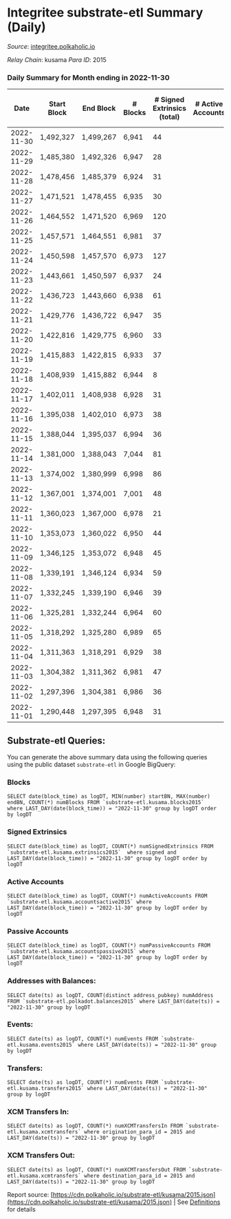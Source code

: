 # Integritee substrate-etl Summary (Daily)

_Source_: [integritee.polkaholic.io](https://integritee.polkaholic.io)

*Relay Chain*: kusama
*Para ID*: 2015



### Daily Summary for Month ending in 2022-11-30


| Date | Start Block | End Block | # Blocks | # Signed Extrinsics (total) | # Active Accounts | # Passive | # New | # Addresses with Balances | # Events | # Transfers | # XCM Transfers In | # XCM Transfers Out | Issues | 
| ---- | ----------- | --------- | -------- | --------------------------- | ----------------- | --------- | ----- | ------------------------- | -------- | ----------- | ------------------ | ------------------- | ------ |
| 2022-11-30 | 1,492,327 | 1,499,267 | 6,941 | 44 |  |  |  | 12,839 | 14,156 | 31 ($27,908.78) |   |   |  |
| 2022-11-29 | 1,485,380 | 1,492,326 | 6,947 | 28 |  |  |  | 12,837 | 14,075 | 17 ($915.52) |   |   |  |
| 2022-11-28 | 1,478,456 | 1,485,379 | 6,924 | 31 |  |  |  | 12,836 | 14,056 | 18 ($689.14) |   |   |  |
| 2022-11-27 | 1,471,521 | 1,478,455 | 6,935 | 30 |  |  |  | 12,836 | 14,057 | 20 ($469.03) |   |   |  |
| 2022-11-26 | 1,464,552 | 1,471,520 | 6,969 | 120 |  |  |  | 12,835 | 14,680 | 107 ($13,691.40) |   |   |  |
| 2022-11-25 | 1,457,571 | 1,464,551 | 6,981 | 37 |  |  |  |  | 14,202 | 26 ($4,467.53) |   |   |  |
| 2022-11-24 | 1,450,598 | 1,457,570 | 6,973 | 127 |  |  |  | 12,830 | 14,729 | 118 ($10,164.54) |   |   |  |
| 2022-11-23 | 1,443,661 | 1,450,597 | 6,937 | 24 |  |  |  |  | 14,029 | 17 ($22,427.05) |   |   |  |
| 2022-11-22 | 1,436,723 | 1,443,660 | 6,938 | 61 |  |  |  |  | 14,252 | 52 ($1,448.14) |   |   |  |
| 2022-11-21 | 1,429,776 | 1,436,722 | 6,947 | 35 |  |  |  |  | 14,113 | 26 ($5,725.77) |   |   |  |
| 2022-11-20 | 1,422,816 | 1,429,775 | 6,960 | 33 |  |  |  |  | 14,132 | 21 ($951.11) |   |   |  |
| 2022-11-19 | 1,415,883 | 1,422,815 | 6,933 | 37 |  |  |  | 12,822 | 14,112 | 31 ($10,793.57) |   |   |  |
| 2022-11-18 | 1,408,939 | 1,415,882 | 6,944 | 8 |  |  |  | 12,816 | 13,944 | 6 ($5,012.03) |   |   |  |
| 2022-11-17 | 1,402,011 | 1,408,938 | 6,928 | 31 |  |  |  | 12,815 | 14,055 | 22 ($3,282.52) |   |   |  |
| 2022-11-16 | 1,395,038 | 1,402,010 | 6,973 | 38 |  |  |  |  | 14,190 | 27 ($22,063.75) |   |   |  |
| 2022-11-15 | 1,388,044 | 1,395,037 | 6,994 | 36 |  |  |  |  | 14,217 | 24 ($12,247.81) |   |   |  |
| 2022-11-14 | 1,381,000 | 1,388,043 | 7,044 | 81 |  |  |  |  | 14,611 | 62 ($25,106.50) |   |   |  |
| 2022-11-13 | 1,374,002 | 1,380,999 | 6,998 | 86 |  |  |  | 12,796 | 14,574 | 74 ($61,729.82) |   |   |  |
| 2022-11-12 | 1,367,001 | 1,374,001 | 7,001 | 48 |  |  |  | 12,777 | 14,298 | 42 ($31,953.80) |   |   |  |
| 2022-11-11 | 1,360,023 | 1,367,000 | 6,978 | 21 |  |  |  |  | 14,091 | 12 ($321.89) |   |   |  |
| 2022-11-10 | 1,353,073 | 1,360,022 | 6,950 | 44 |  |  |  |  | 14,199 | 32 ($11,096.23) |   |   |  |
| 2022-11-09 | 1,346,125 | 1,353,072 | 6,948 | 45 |  |  |  |  | 14,180 | 34 ($8,139.93) |   |   |  |
| 2022-11-08 | 1,339,191 | 1,346,124 | 6,934 | 59 |  |  |  |  | 14,245 | 36 ($8,083.35) |   |   |  |
| 2022-11-07 | 1,332,245 | 1,339,190 | 6,946 | 39 |  |  |  | 12,763 | 14,140 | 26 ($4,732.05) |   |   |  |
| 2022-11-06 | 1,325,281 | 1,332,244 | 6,964 | 60 |  |  |  |  | 14,319 | 42 ($4,220.98) |   |   |  |
| 2022-11-05 | 1,318,292 | 1,325,280 | 6,989 | 65 |  |  |  |  | 14,415 | 46 ($15,551.26) | 1 ($35.62) |   |  |
| 2022-11-04 | 1,311,363 | 1,318,291 | 6,929 | 38 |  |  |  | 12,752 | 14,101 | 22 ($3,416.18) |   |   |  |
| 2022-11-03 | 1,304,382 | 1,311,362 | 6,981 | 47 |  |  |  | 12,749 | 14,269 | 32 ($3,408.67) |   |   |  |
| 2022-11-02 | 1,297,396 | 1,304,381 | 6,986 | 36 |  |  |  | 12,747 | 14,199 | 23 ($6,576.92) |   |   |  |
| 2022-11-01 | 1,290,448 | 1,297,395 | 6,948 | 31 |  |  |  |  | 14,103 | 25 ($2,959.39) |   |   |  |

## Substrate-etl Queries:
You can generate the above summary data using the following queries using the public dataset `substrate-etl` in Google BigQuery:


### Blocks
```
SELECT date(block_time) as logDT, MIN(number) startBN, MAX(number) endBN, COUNT(*) numBlocks FROM `substrate-etl.kusama.blocks2015`  where LAST_DAY(date(block_time)) = "2022-11-30" group by logDT order by logDT
```


### Signed Extrinsics
```
SELECT date(block_time) as logDT, COUNT(*) numSignedExtrinsics FROM `substrate-etl.kusama.extrinsics2015`  where signed and LAST_DAY(date(block_time)) = "2022-11-30" group by logDT order by logDT
```


### Active Accounts
```
SELECT date(block_time) as logDT, COUNT(*) numActiveAccounts FROM `substrate-etl.kusama.accountsactive2015` where LAST_DAY(date(block_time)) = "2022-11-30" group by logDT order by logDT
```


### Passive Accounts
```
SELECT date(block_time) as logDT, COUNT(*) numPassiveAccounts FROM `substrate-etl.kusama.accountspassive2015` where LAST_DAY(date(block_time)) = "2022-11-30" group by logDT order by logDT
```


### Addresses with Balances:
```
SELECT date(ts) as logDT, COUNT(distinct address_pubkey) numAddress FROM `substrate-etl.polkadot.balances2015` where LAST_DAY(date(ts)) = "2022-11-30" group by logDT
```


### Events:
```
SELECT date(ts) as logDT, COUNT(*) numEvents FROM `substrate-etl.kusama.events2015` where LAST_DAY(date(ts)) = "2022-11-30" group by logDT
```


### Transfers:
```
SELECT date(ts) as logDT, COUNT(*) numEvents FROM `substrate-etl.kusama.transfers2015` where LAST_DAY(date(ts)) = "2022-11-30" group by logDT
```


### XCM Transfers In:
```
SELECT date(ts) as logDT, COUNT(*) numXCMTransfersIn FROM `substrate-etl.kusama.xcmtransfers` where origination_para_id = 2015 and LAST_DAY(date(ts)) = "2022-11-30" group by logDT
```


### XCM Transfers Out:
```
SELECT date(ts) as logDT, COUNT(*) numXCMTransfersOut FROM `substrate-etl.kusama.xcmtransfers` where destination_para_id = 2015 and LAST_DAY(date(ts)) = "2022-11-30" group by logDT
```



Report source: [https://cdn.polkaholic.io/substrate-etl/kusama/2015.json](https://cdn.polkaholic.io/substrate-etl/kusama/2015.json) | See [Definitions](/DEFINITIONS.md) for details
